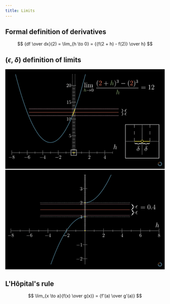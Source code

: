 ```yaml
---
title: Limits
---
```

## Formal definition of derivatives

$$
{df \over dx}(2) = \lim_{h \to 0} = {{f(2 + h) - f(2)} \over h}
$$

## ($\epsilon$, $\delta$) definition of limits

![E](./EDelta1.png)
![E2](./EDelta2.png)

## L'Hôpital's rule

$$
\lim_{x \to a}{f(x) \over g(x)} = {f'(a) \over g'(a)}
$$

